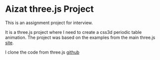 Aizat three.js Project
========
This is an assignment project for interview.

It is a three.js project where I need to create a css3d periodic table animation. The project was based on the examples from the main three.js [site](https://threejs.org/examples/?q=perio#css3d_periodictable).

I clone the code from three.js [github](https://github.com/mrdoob/three.js/tree/master)
